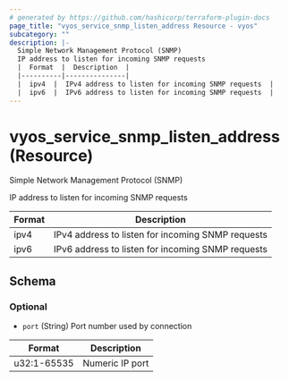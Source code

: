 ```yaml
---
# generated by https://github.com/hashicorp/terraform-plugin-docs
page_title: "vyos_service_snmp_listen_address Resource - vyos"
subcategory: ""
description: |-
  Simple Network Management Protocol (SNMP)
  IP address to listen for incoming SNMP requests
  |  Format  |  Description  |
  |----------|---------------|
  |  ipv4  |  IPv4 address to listen for incoming SNMP requests  |
  |  ipv6  |  IPv6 address to listen for incoming SNMP requests  |
---
```


# vyos_service_snmp_listen_address (Resource)

Simple Network Management Protocol (SNMP)

IP address to listen for incoming SNMP requests

|  Format  |  Description  |
|----------|---------------|
|  ipv4  |  IPv4 address to listen for incoming SNMP requests  |
|  ipv6  |  IPv6 address to listen for incoming SNMP requests  |



<!-- schema generated by tfplugindocs -->
## Schema

### Optional

- `port` (String) Port number used by connection

|  Format  |  Description  |
|----------|---------------|
|  u32:1-65535  |  Numeric IP port  |
